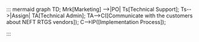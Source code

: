 ::: mermaid
 graph TD;
 Mrk[Marketing] -->|PO| Ts[Technical Support];
Ts-->|Assign| TA[Technical Admin];
TA-->C([Communicate with the customers <br>about NEFT RTGS vendors]);
C-->IP([Implementation Process]);


:::
